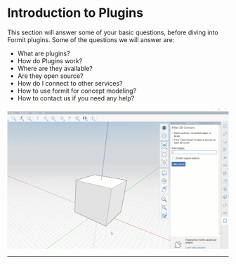 # Introduction to Plugins

This section will answer some of your basic questions, before diving into Formit plugins. Some of the questions we will answer are:

* What are plugins?
* How do Plugins work?
* Where are they available?
* Are they open source?
* How do I connect to other services?
* How to use formit for concept modeling?
* How to contact us if you need any help?

![](<../../.gitbook/assets/g1 (1).gif>)



****



 
